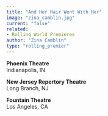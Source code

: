 ```yaml
---
title: "And Her Hair Went With Her"
image: "zina_camblin.jpg"
current: "false"
related:
- Rolling World Premieres
author: "Zina Camblin"
type: "rolling_premier"
---
```


**Phoenix Theatre**\
Indianapolis, IN

**New Jersey Repertory Theatre**\
Long Branch, NJ

**Fountain Theatre**\
Los Angeles, CA

